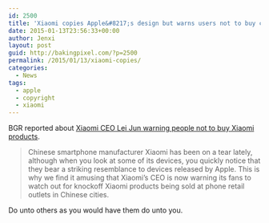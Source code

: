 ```yaml
---
id: 2500
title: 'Xiaomi copies Apple&#8217;s design but warns users not to buy copies'
date: 2015-01-13T23:56:33+00:00
author: Jenxi
layout: post
guid: http://bakingpixel.com/?p=2500
permalink: /2015/01/13/xiaomi-copies/
categories:
  - News
tags:
  - apple
  - copyright
  - xiaomi
---
```

BGR reported about [Xiaomi CEO Lei Jun warning people not to buy Xiaomi products](http://bgr.com/2015/01/12/xiaomi-knockoff-devices-china/).

> Chinese smartphone manufacturer Xiaomi has been on a tear lately, although when you look at some of its devices, you quickly notice that they bear a striking resemblance to devices released by Apple. This is why we find it amusing that Xiaomi’s CEO is now warning its fans to watch out for knockoff Xiaomi products being sold at phone retail outlets in Chinese cities. 

Do unto others as you would have them do unto you.